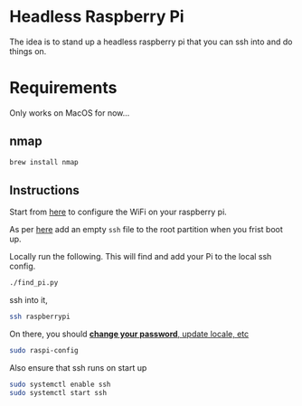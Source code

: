 Headless Raspberry Pi
======================

The idea is to stand up a headless raspberry pi that you can ssh into and do things on. 

Requirements
============

Only works on MacOS for now... 

nmap
---

```bash
brew install nmap
```

Instructions
-------------

Start from [here](https://www.raspberrypi.org/documentation/configuration/wireless/headless.md) to configure the WiFi on your raspberry pi. 

As per [here](https://www.raspberrypi.org/documentation/remote-access/ssh/README.md) add an empty `ssh` file to the root partition when you frist boot up. 

Locally run the following. This will find and add your Pi to the local ssh config.  

```bash
./find_pi.py
```

ssh into it, 

```bash
ssh raspberrypi
```

On there, you should [**change your password**, update locale, etc](https://www.raspberrypi.org/documentation/configuration/raspi-config.md)

```bash
sudo raspi-config
```

Also ensure that ssh runs on start up

```bash
sudo systemctl enable ssh
sudo systemctl start ssh
``` 


